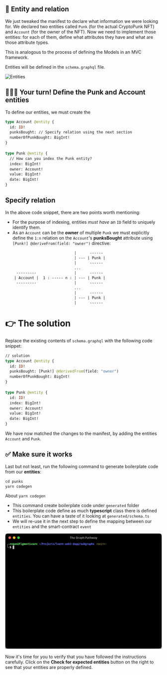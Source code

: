 ## 👤 Entity and relation

We just tweaked the manifest to declare what information we were looking for. We declared two entities called `Punk` (for the actual CryptoPunk NFT) and `Account` (for the owner of the NFT). Now we need to implement those entities: for each of them, define what attributes they have and what are those attribute types.

This is analogous to the process of defining the Models in an MVC framework.

Entities will be defined in the `schema.graphql` file.

![Entities](https://user-images.githubusercontent.com/206753/136861292-2c178573-5dc8-48c5-92c3-4482a8963887.png)

## 🧑🏼‍💻 Your turn! Define the Punk and Account entities

To define our entities, we must create the

```graphql
type Account @entity {
  id: ID!
  punksBought: // Specify relation using the next section
  numberOfPunkBought: BigInt!
}

type Punk @entity {
  // How can you index the Punk entity?
  index: BigInt!
  owner: Account!
  value: BigInt!
  date: BigInt!
}
```

## Specify relation

In the above code snippet, there are two points worth mentioning:

- For the purpose of indexing, entities _must have_ an `ID` field to uniquely identify them.
- As an `Account` can be the **owner** of multiple `Punk` we must explicitly define the `1:n` relation on the `Account`'s **punksBought** attribute using `[Punk!] @deriveFrom(field: "owner")` directive:

```text
                               |      ------
                               | --- | Punk |
                               |      ------
                               ...
     ---------                 |      ------
    | Account |  1 : ----- n : | --- | Punk |
     ---------                 |      ------
                               ...
                               |      ------
                               | --- | Punk |
                               |      ------
```

# 👉 The solution

Replace the existing contents of `schema.graphql` with the following code snippet:

```graphql
// solution
type Account @entity {
  id: ID!
  punksBought: [Punk!] @derivedFrom(field: "owner")
  numberOfPunkBought: BigInt!
}

type Punk @entity {
  id: ID!
  index: BigInt!
  owner: Account!
  value: BigInt!
  date: BigInt!
}
```

We have now matched the changes to the manifest, by adding the entities `Account` and `Punk`.

## ✅ Make sure it works

Last but not least, run the following command to generate boilerplate code from our **entities**:

```text
cd punks
yarn codegen
```

About `yarn codegen`

- This command create boilerplate code under `generated` folder
- This boilerplate code define as much **typescript** class there is defined `entities`. You can have a taste of it looking at `generated/schema.ts`
- We will re-use it in the next step to define the mapping between our `entities` and the smart-contract `event`

![](../../../.gitbook/assets/pathways/the_graph/yarn-codegen.gif)

Now it's time for you to verify that you have followed the instructions carefully. Click on the **Check for expected entities** button on the right to see that your entities are properly defined.
